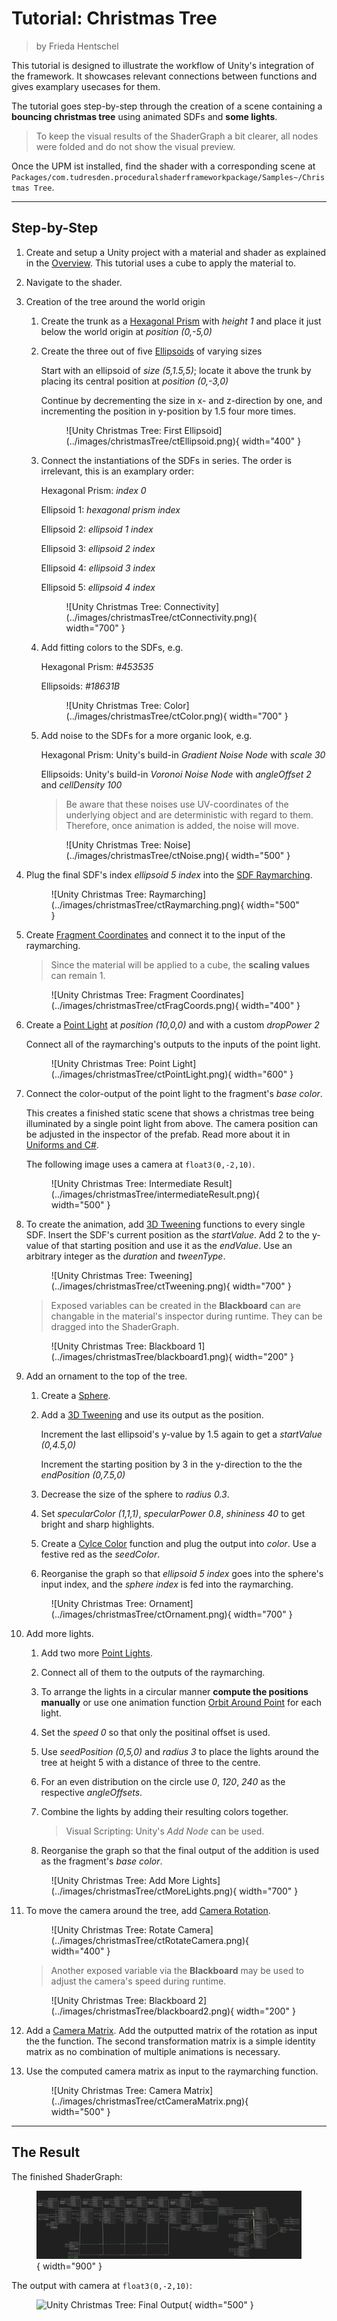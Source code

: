 <div class="container">
    <h1 class="main-heading">Tutorial: Christmas Tree</h1>
    <blockquote class="author">by Frieda Hentschel</blockquote>
</div>

This tutorial is designed to illustrate the workflow of Unity's integration of the framework. It showcases relevant connections between functions and gives examplary usecases for them. 

The tutorial goes step-by-step through the creation of a scene containing a **bouncing christmas tree** using animated SDFs and **some lights**.

> To keep the visual results of the ShaderGraph a bit clearer, all nodes were folded and do not show the visual preview.

Once the UPM ist installed, find the shader with a corresponding scene at `Packages/com.tudresden.proceduralshaderframeworkpackage/Samples~/Christmas Tree`.

---

## Step-by-Step

1. Create and setup a Unity project with a material and shader as explained in the [Overview](../../unity.md). This tutorial uses a cube to apply the material to.
2. Navigate to the shader.
3. Creation of the tree around the world origin
    1. Create the trunk as a [Hexagonal Prism](../sdfs/hexPrism.md) with *height 1* and place it just below the world origin at *position (0,-5,0)*
    2. Create the three out of five [Ellipsoids](../sdfs/ellipsoid.md) of varying sizes
   
        Start with an ellipsoid of *size (5,1.5,5)*; locate it above the trunk by placing its central position at *position (0,-3,0)*
   
        Continue by decrementing the size in x- and z-direction by one, and incrementing the position in y-position by 1.5 four more times.

        <figure markdown="span">
            ![Unity Christmas Tree: First Ellipsoid](../images/christmasTree/ctEllipsoid.png){ width="400" }
        </figure>

    4. Connect the instantiations of the SDFs in series. The order is irrelevant, this is an examplary order:

        Hexagonal Prism: *index 0*

        Ellipsoid 1: *hexagonal prism index* 

        Ellipsoid 2: *ellipsoid 1 index*

        Ellipsoid 3: *ellipsoid 2 index*

        Ellipsoid 4: *ellipsoid 3 index*
    
        Ellipsoid 5: *ellipsoid 4 index*

        <figure markdown="span">
        ![Unity Christmas Tree: Connectivity](../images/christmasTree/ctConnectivity.png){ width="700" }
        </figure>

    5. Add fitting colors to the SDFs, e.g.

        Hexagonal Prism: *#453535*

        Ellipsoids: *#18631B*

        <figure markdown="span">
        ![Unity Christmas Tree: Color](../images/christmasTree/ctColor.png){ width="700" }
        </figure>

    6.  Add noise to the SDFs for a more organic look, e.g.

        Hexagonal Prism: Unity's build-in *Gradient Noise Node* with *scale 30*

        Ellipsoids: Unity's build-in *Voronoi Noise Node* with *angleOffset 2* and *cellDensity 100*

        > Be aware that these noises use UV-coordinates of the underlying object and are deterministic with regard to them. Therefore, once animation is added, the noise will move.

        <figure markdown="span">
        ![Unity Christmas Tree: Noise](../images/christmasTree/ctNoise.png){ width="500" }
        </figure>

7. Plug the final SDF's index *ellipsoid 5 index* into the [SDF Raymarching](../sdfs/raymarching.md). 

    <figure markdown="span">
        ![Unity Christmas Tree: Raymarching](../images/christmasTree/ctRaymarching.png){ width="500" }
    </figure>

8. Create [Fragment Coordinates](../basics/fragCoords.md) and connect it to the input of the raymarching.
   
    > Since the material will be applied to a cube, the **scaling values** can remain 1.

    <figure markdown="span">
        ![Unity Christmas Tree: Fragment Coordinates](../images/christmasTree/ctFragCoords.png){ width="400" }
    </figure>

9. Create a [Point Light](../lighting/pointLight.md) at *position (10,0,0)* and with a custom *dropPower 2*
   
    Connect all of the raymarching's outputs to the inputs of the point light.

    <figure markdown="span">
        ![Unity Christmas Tree: Point Light](../images/christmasTree/ctPointLight.png){ width="600" }
    </figure>

10. Connect the color-output of the point light to the fragment's *base color*.
    
    This creates a finished static scene that shows a christmas tree being illuminated by a single point light from above. The camera position can be adjusted in the inspector of the prefab. Read more about it in [Uniforms and C#](../uniformsAndCs.md). 
    
    The following image uses a camera at `float3(0,-2,10)`.

    <figure markdown="span">
        ![Unity Christmas Tree: Intermediate Result](../images/christmasTree/intermediateResult.png){ width="500" }
    </figure>

11. To create the animation, add [3D Tweening](../animations/tweening.md) functions to every single SDF. Insert the SDF's current position as the *startValue*. Add 2 to the y-value of that starting position and use it as the *endValue*. Use an arbitrary integer as the *duration* and *tweenType*.

    <figure markdown="span">
        ![Unity Christmas Tree: Tweening](../images/christmasTree/ctTweening.png){ width="700" }
    </figure>

    > Exposed variables can be created in the **Blackboard** can are changable in the material's inspector during runtime. They can be dragged into the ShaderGraph.

    <figure markdown="span">
        ![Unity Christmas Tree: Blackboard 1](../images/christmasTree/blackboard1.png){ width="200" }
    </figure>

12. Add an ornament to the top of the tree.
    1. Create a [Sphere](../sdfs/sphere.md).
    2. Add a [3D Tweening](../animations/tweening.md) and use its output as the position.

        Increment the last ellipsoid's y-value by 1.5 again to get a *startValue (0,4.5,0)* 

        Increment the starting position by 3 in the y-direction to the the *endPosition (0,7.5,0)*

    3. Decrease the size of the sphere to *radius 0.3*.
    4. Set *specularColor (1,1,1)*, *specularPower 0.8*, *shininess 40* to get bright and sharp highlights.
    5. Create a [Cylce Color](../animations/colorAnimation.md) function and plug the output into *color*. Use a festive red as the *seedColor*.
    6. Reorganise the graph so that *ellipsoid 5 index* goes into the sphere's input index, and the *sphere index* is fed into the raymarching.

    <figure markdown="span">
        ![Unity Christmas Tree: Ornament](../images/christmasTree/ctOrnament.png){ width="700" }
    </figure>

13. Add more lights.
    1. Add two more [Point Lights](../lighting/pointLight.md).
    2. Connect all of them to the outputs of the raymarching. 
    3. To arrange the lights in a circular manner **compute the positions manually** or use one animation function [Orbit Around Point](../animations/orbitObject.md) for each light.
    4. Set the *speed 0* so that only the positinal offset is used.
    5. Use *seedPosition (0,5,0)* and *radius 3* to place the lights around the tree at height 5 with a distance of three to the centre.
    6. For an even distribution on the circle use *0*, *120*, *240* as the respective *angleOffsets*. 
    7. Combine the lights by adding their resulting colors together. 

       > Visual Scripting: Unity's *Add Node* can be used. 
    
    8. Reorganise the graph so that the final output of the addition is used as the fragment's *base color*.

    <figure markdown="span">
        ![Unity Christmas Tree: Add More Lights](../images/christmasTree/ctMoreLights.png){ width="700" }
    </figure>

14. To move the camera around the tree, add [Camera Rotation](../camera/cameraRotation.md).

    <figure markdown="span">
        ![Unity Christmas Tree: Rotate Camera](../images/christmasTree/ctRotateCamera.png){ width="400" }
    </figure>

    > Another exposed variable via the **Blackboard** may be used to adjust the camera's speed during runtime.

    <figure markdown="span">
        ![Unity Christmas Tree: Blackboard 2](../images/christmasTree/blackboard2.png){ width="200" }
    </figure>

15. Add a [Camera Matrix](../camera/cameraMatrix.md). Add the outputted matrix of the rotation as input the the function. The second transformation matrix is a simple identity matrix as no combination of multiple animations is necessary. 
16. Use the computed camera matrix as input to the raymarching function.
    
    <figure markdown="span">
        ![Unity Christmas Tree: Camera Matrix](../images/christmasTree/ctCameraMatrix.png){ width="500" }
    </figure>

--- 

## The Result

The finished ShaderGraph:
    <figure markdown="span">
    ![Unity Christmas Tree: Final ShaderGraph](../images/christmasTree/christmasTree.png){ width="900" }
    </figure>

The output with camera at `float3(0,-2,10)`:
    <figure markdown="span">
    ![Unity Christmas Tree: Final Output](../images/christmasTree/finalResult.gif){ width="500" }
    </figure>
